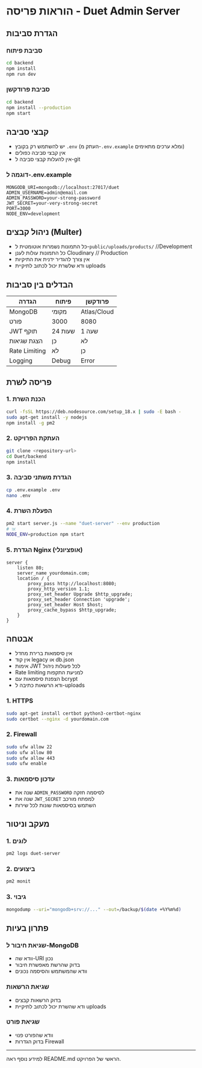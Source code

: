# הוראות פריסה - Duet Admin Server

## הגדרת סביבות

### סביבת פיתוח
```bash
cd backend
npm install
npm run dev
```

### סביבת פרודקשן
```bash
cd backend
npm install --production
npm start
```

## קבצי סביבה
- יש להשתמש רק בקובץ `.env` (העתק מ-`.env.example` ומלא ערכים מתאימים)
- אין קבצי סביבה כפולים
- אין להעלות קבצי סביבה ל-git

### דוגמה ל-.env.example
```env
MONGODB_URI=mongodb://localhost:27017/duet
ADMIN_USERNAME=admin@email.com
ADMIN_PASSWORD=your-strong-password
JWT_SECRET=your-very-strong-secret
PORT=3000
NODE_ENV=development
```

## ניהול קבצים (Multer)
- כל התמונות נשמרות אוטומטית ל-`public/uploads/products/` //Development
- כל התמונות עולות לענן Cloudinary // Production
- אין צורך להגדיר ידנית את התיקיות
- ודא שלשרת יכול לכתוב לתיקיית uploads

## הבדלים בין סביבות
| הגדרה | פיתוח | פרודקשן |
|--------|--------|----------|
| MongoDB | מקומי | Atlas/Cloud |
| פורט | 3000 | 8080 |
| JWT תוקף | 24 שעות | 1 שעה |
| הצגת שגיאות | כן | לא |
| Rate Limiting | לא | כן |
| Logging | Debug | Error |

## פריסה לשרת

### 1. הכנת השרת
```bash
curl -fsSL https://deb.nodesource.com/setup_18.x | sudo -E bash -
sudo apt-get install -y nodejs
npm install -g pm2
```

### 2. העתקת הפרויקט
```bash
git clone <repository-url>
cd Duet/backend
npm install
```

### 3. הגדרת משתני סביבה
```bash
cp .env.example .env
nano .env
```

### 4. הפעלת השרת
```bash
pm2 start server.js --name "duet-server" --env production
# או
NODE_ENV=production npm start
```

### 5. הגדרת Nginx (אופציונלי)
```nginx
server {
    listen 80;
    server_name yourdomain.com;
    location / {
        proxy_pass http://localhost:8080;
        proxy_http_version 1.1;
        proxy_set_header Upgrade $http_upgrade;
        proxy_set_header Connection 'upgrade';
        proxy_set_header Host $host;
        proxy_cache_bypass $http_upgrade;
    }
}
```

## אבטחה
- אין סיסמאות ברירת מחדל
- אין קוד legacy או db.json
- אימות JWT לכל פעולות ניהול
- Rate limiting למניעת התקפות
- הצפנת סיסמאות עם bcrypt
- ודא הרשאות כתיבה ל-uploads

### 1. HTTPS
```bash
sudo apt-get install certbot python3-certbot-nginx
sudo certbot --nginx -d yourdomain.com
```

### 2. Firewall
```bash
sudo ufw allow 22
sudo ufw allow 80
sudo ufw allow 443
sudo ufw enable
```

### 3. עדכון סיסמאות
- שנה את `ADMIN_PASSWORD` לסיסמה חזקה
- שנה את `JWT_SECRET` למפתח מורכב
- השתמש בסיסמאות שונות לכל שירות

## מעקב וניטור

### 1. לוגים
```bash
pm2 logs duet-server
```

### 2. ביצועים
```bash
pm2 monit
```

### 3. גיבוי
```bash
mongodump --uri="mongodb+srv://..." --out=/backup/$(date +%Y%m%d)
```

## פתרון בעיות

### שגיאת חיבור ל-MongoDB
- וודא שה-URI נכון
- בדוק שהרשת מאפשרת חיבור
- וודא שהמשתמש והסיסמה נכונים

### שגיאת הרשאות
- בדוק הרשאות קבצים
- ודא שהשרת יכול לכתוב לתיקיית uploads

### שגיאת פורט
- וודא שהפורט פנוי
- בדוק הגדרות Firewall

---
למידע נוסף ראה README.md הראשי של הפרויקט. 
